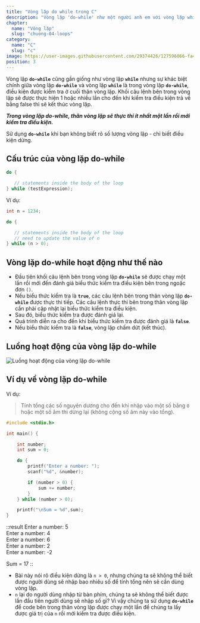 ```yaml
---
title: "Vòng lặp do while trong C"
description: "Vòng lặp 'do-while' như một người anh em với vòng lặp while vậy. Chúng đều là một công cụ mạnh mẽ cho việc lặp lại một dãy lệnh dựa trên điều kiện. Nhưng do-while sẽ có điểm khác biệt gì so với while, hãy cùng tìm hiểu nó trong bài học hôm nay nào."
chapter:
  name: "Vòng lặp"
  slug: "chuong-04-loops"
category:
  name: "C"
  slug: "c"
image: https://user-images.githubusercontent.com/29374426/127596066-fa46df01-982f-4a72-b6d1-f7d8f5c5a9b3.png
position: 3
---
```


Vòng lặp **`do-while`** cũng gần giống như vòng lặp **`while`** nhưng sự khác biệt chính giữa vòng lặp **`do-while`** và vòng lặp **`while`** là trong vòng lặp **`do-while`**, điều kiện được kiểm tra ở cuối thân vòng lặp. Khối câu lệnh bên trong vòng lặp sẽ được thực hiện 1 hoặc nhiều lần cho đến khi kiểm tra điều kiện trả về bằng false thì sẽ kết thúc vòng lặp.

**_Trong vòng lặp do-while, thân vòng lặp sẽ thực thi ít nhất một lần rồi mới kiểm tra điều kiện._**

Sử dụng **`do-while`** khi bạn không biết rõ số lượng vòng lặp - chỉ biết điều kiện dừng.

## Cấu trúc của vòng lặp do-while

```cpp
do {

   // statements inside the body of the loop
} while (testExpression);
```

Ví dụ:

```cpp
int n = 1234;

do {

   // statements inside the body of the loop
   // need to update the value of n
} while (n > 0);
```

## Vòng lặp do-while hoạt động như thế nào

- Đầu tiên khối câu lệnh bên trong vòng lặp **`do-while`** sẽ được chạy một lần rồi mới đến đánh giá biểu thức kiểm tra điều kiện bên trong ngoặc đơn `()`.
- Nếu biểu thức kiểm tra là **`true`**, các câu lệnh bên trong thân vòng lặp **`do-while`** được thực thi tiếp. Các câu lệnh thực thi bên trong thân vòng lặp cần phải cập nhật lại biểu thức kiểm tra điều kiện.
- Sau đó, biểu thức kiểm tra được đánh giá lại.
- Quá trình diễn ra cho đến khi biểu thức kiểm tra được đánh giá là **`false`**.
- Nếu biểu thức kiểm tra là **`false`**, vòng lặp chấm dứt (kết thúc).

## Luồng hoạt động của vòng lặp do-while

![Luồng hoạt động của vòng lặp do-while](https://user-images.githubusercontent.com/29374426/183098360-68d525b2-fcb1-41b7-8ef1-35b333729efa.png)

## Ví dụ về vòng lặp do-while

Ví dụ:

> Tính tổng các số nguyên dương cho đến khi nhập vào một số bằng `0` hoặc một số âm thì dừng lại (không cộng số âm này vào tổng).

```cpp
#include <stdio.h>

int main() {

    int number;
    int sum = 0;

    do {
        printf("Enter a number: ");
        scanf("%d", &number);

        if (number > 0) {
            sum += number;
        }
    } while (number > 0);

    printf("\nSum = %d",sum);
}
```

::result
Enter a number: 5</br>
Enter a number: 4</br>
Enter a number: 6</br>
Enter a number: 2</br>
Enter a number: -2</br>

Sum = 17
::

- Bài này nói rõ điều kiện dừng là `n > 0`, nhưng chúng ta sẽ không thể biết được người dùng sẽ nhập bao nhiêu số để tính tổng nên sẽ cần dùng vòng lặp.
- `n` lại do người dùng nhập từ bàn phím, chúng ta sẽ không thể biết được lần đầu tiên người dùng sẽ nhập số gì? Vì vậy chúng ta sử dụng **`do-while`** để code bên trong thân vòng lặp được chạy một lần để chúng ta lấy được giá trị của `n` rồi mới kiểm tra được điều kiện.
